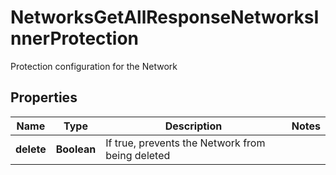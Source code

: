 

# NetworksGetAllResponseNetworksInnerProtection

Protection configuration for the Network

## Properties

| Name | Type | Description | Notes |
|------------ | ------------- | ------------- | -------------|
|**delete** | **Boolean** | If true, prevents the Network from being deleted |  |



